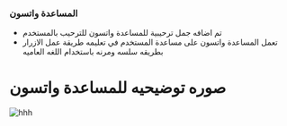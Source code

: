 ### المساعدة واتسون

- تم اضافه جمل ترحيبية للمساعدة واتسون للترحيب بالمستخدم 
- تعمل المساعدة واتسون على مساعدة المستخدم في تعليمه طريقة عمل الازرار بطريقه سلسه ومرنه باستخدام اللغه العاميه

# صوره توضيحيه للمساعدة واتسون

![hhh](https://user-images.githubusercontent.com/55630716/124159038-52e20280-daa3-11eb-8f0d-91690040859e.png)


